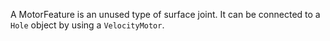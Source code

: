 A MotorFeature is an unused type of surface joint. It can be connected to a `Hole` object by using a `VelocityMotor`.